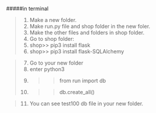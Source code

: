 #####in terminal
>1. Make a new folder.
>2. Make run.py file and shop folder in the new foler.
>3. Make the other files and folders in shop folder.
>4. Go to shop folder: 
>5. shop>> pip3 install flask
>6. shop>> pip3 install flask-SQLAlchemy

>7. Go to your new folder
>8. enter python3
>9. >>from run import db   
>10. >> db.create_all()

>11. You can see test100 db file in your new folder.
